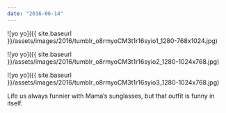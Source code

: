 ```yaml
---
date: "2016-06-14"
---
```


![yo yo]({{ site.baseurl }}/assets/images/2016/tumblr_o8rmyoCM3t1r16syio1_1280-768x1024.jpg)

![yo yo]({{ site.baseurl }}/assets/images/2016/tumblr_o8rmyoCM3t1r16syio2_1280-1024x768.jpg)

![yo yo]({{ site.baseurl }}/assets/images/2016/tumblr_o8rmyoCM3t1r16syio3_1280-1024x768.jpg)

Life us always funnier with Mama’s sunglasses, but that outfit is funny in itself.

